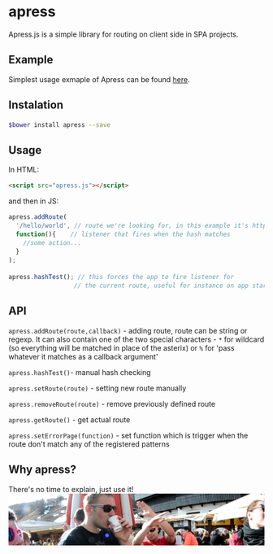# apress
Apress.js is a simple library for routing on client side in SPA projects.

## Example
Simplest usage exmaple of Apress can be found [here](http://wojtekw92.github.io/apress/example).

## Instalation
```bash
$bower install apress --save
```

## Usage
In HTML:
```html
<script src="apress.js"></script>
```

and then in JS:
```javascript
apress.addRoute(
  '/hello/world', // route we're looking for, in this example it's http://mysite.com#!/hello/world
  function(){    // listener that fires when the hash matches
    //some action...
  }
);

apress.hashTest(); // this forces the app to fire listener for
                  // the current route, useful for instance on app startup
```


## API
`apress.addRoute(route,callback)` - adding route, route can be string or regexp. It can also contain one of the two special characters - `*` for wildcard (so everything will be matched in place of the asterix) or `%` for 'pass whatever it matches as a callback argument'

`apress.hashTest()`- manual hash checking

`apress.setRoute(route)` - setting new route manually

`apress.removeRoute(route)` - remove previously defined route

`apress.getRoute()` - get actual route

`apress.setErrorPage(function)` - set function which is trigger when the route don't match any of the registered patterns


## Why apress?
There's no time to explain, just use it!
![Apres-ski Livigno](img.png)
